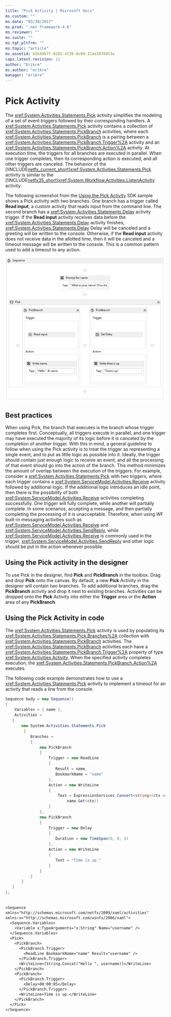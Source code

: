 ```yaml
---
title: "Pick Activity | Microsoft Docs"
ms.custom: ""
ms.date: "03/30/2017"
ms.prod: ".net-framework-4.6"
ms.reviewer: ""
ms.suite: ""
ms.tgt_pltfrm: ""
ms.topic: "article"
ms.assetid: b3e49b7f-0285-4720-8c09-11ae18f0d53e
caps.latest.revision: 11
author: "Erikre"
ms.author: "erikre"
manager: "erikre"
---
```

# Pick Activity
The <xref:System.Activities.Statements.Pick> activity simplifies the modeling of a set of event triggers followed by their corresponding handlers.  A <xref:System.Activities.Statements.Pick> activity contains a collection of <xref:System.Activities.Statements.PickBranch> activities, where each <xref:System.Activities.Statements.PickBranch> is a pairing between a <xref:System.Activities.Statements.PickBranch.Trigger%2A> activity and an <xref:System.Activities.Statements.PickBranch.Action%2A> activity.  At execution time, the triggers for all branches are executed in parallel.  When one trigger completes, then its corresponding action is executed, and all other triggers are canceled.  The behavior of the [!INCLUDE[netfx_current_short](../../../includes/netfx-current-short-md.md)]<xref:System.Activities.Statements.Pick> activity is similar to the [!INCLUDE[netfx35_short](../../../includes/netfx35-short-md.md)]<xref:System.Workflow.Activities.ListenActivity> activity.  
  
 The following screenshot from the [Using the Pick Activity](../../../docs/framework/wf/samples/using-the-pick-activity.md) SDK sample shows a Pick activity with two branches.  One branch has a trigger called **Read input**, a custom activity that reads input from the command line. The second branch has a <xref:System.Activities.Statements.Delay> activity trigger. If the **Read input** activity receives data before the <xref:System.Activities.Statements.Delay> activity finishes, <xref:System.Activities.Statements.Delay> Delay will be canceled and a greeting will be written to the console.  Otherwise, if the **Read input** activity does not receive data in the allotted time, then it will be canceled and a timeout message will be written to the console.  This is a common pattern used to add a timeout to any action.  
  
 ![Pick Activity](../../../docs/framework/wf/media/pickconceptual.JPG "PickConceptual")  
  
## Best practices  
 When using Pick, the branch that executes is the branch whose trigger completes first.  Conceptually, all triggers execute in parallel, and one trigger may have executed the majority of its logic before it is canceled by the completion of another trigger.  With this in mind, a general guideline to follow when using the Pick activity is to treat the trigger as representing a single event, and to put as little logic as possible into it.  Ideally, the trigger should contain just enough logic to receive an event, and all the processing of that event should go into the action of the branch.  This method minimizes the amount of overlap between the execution of the triggers.  For example, consider a <xref:System.Activities.Statements.Pick> with two triggers, where each trigger contains a <xref:System.ServiceModel.Activities.Receive> activity followed by additional logic.  If the additional logic introduces an idle point, then there is the possibility of both <xref:System.ServiceModel.Activities.Receive> activities completing successfully.  One trigger will fully complete, while another will partially complete.  In some scenarios, accepting a message, and then partially completing the processing of it is unacceptable.  Therefore, when using WF built-in messaging activities such as <xref:System.ServiceModel.Activities.Receive> and <xref:System.ServiceModel.Activities.SendReply>, while <xref:System.ServiceModel.Activities.Receive> is commonly used in the trigger, <xref:System.ServiceModel.Activities.SendReply> and other logic should be put in the action whenever possible.  
  
## Using the Pick activity in the designer  
 To use Pick in the designer, find **Pick** and **PickBranch** in the toolbox.  Drag and drop **Pick** onto the canvas.  By default, a new **Pick** Activity in the designer will contain two branches.  To add additional branches, drag the **PickBranch** activity and drop it next to existing branches. Activities can be dropped onto the **Pick** Activity into either the **Trigger** area or the **Action** area of any **PickBranch**.  
  
## Using the Pick Activity in code  
 The <xref:System.Activities.Statements.Pick> activity is used by populating its <xref:System.Activities.Statements.Pick.Branches%2A> collection with <xref:System.Activities.Statements.PickBranch> activities. The <xref:System.Activities.Statements.PickBranch> activities each have a <xref:System.Activities.Statements.PickBranch.Trigger%2A> property of type <xref:System.Activities.Activity>. When the specified activity completes execution, the <xref:System.Activities.Statements.PickBranch.Action%2A> executes.  
  
 The following code example demonstrates how to use a <xref:System.Activities.Statements.Pick> activity to implement a timeout for an activity that reads a line from the console.  
  
```csharp  
Sequence body = new Sequence()  
{  
    Variables = { name },  
    Activities =   
   {  
       new System.Activities.Statements.Pick  
        {  
           Branches =   
           {  
               new PickBranch  
               {  
                   Trigger = new ReadLine  
                   {  
                      Result = name,  
                      BookmarkName = "name"  
                   },  
                   Action = new WriteLine   
                   {   
                       Text = ExpressionServices.Convert<string>(ctx => "Hello " +   
                           name.Get(ctx))   
                   }  
               },  
               new PickBranch  
               {  
                   Trigger = new Delay  
                   {  
                      Duration = new TimeSpan(0, 0, 5)  
                   },  
                   Action = new WriteLine  
                   {  
                      Text = "Time is up."  
                   }  
               }  
           }  
       }  
   }  
};  
  
```  
  
```xaml  
<Sequence xmlns="http://schemas.microsoft.com/netfx/2009/xaml/activities" xmlns:x="http://schemas.microsoft.com/winfx/2006/xaml">  
  <Sequence.Variables>  
    <Variable x:TypeArguments="x:String" Name="username" />  
  </Sequence.Variables>  
  <Pick>  
    <PickBranch>  
      <PickBranch.Trigger>  
        <ReadLine BookmarkName="name" Result="username" />  
      </PickBranch.Trigger>  
      <WriteLine>[String.Concat("Hello ", username)]</WriteLine>  
    </PickBranch>  
    <PickBranch>  
      <PickBranch.Trigger>  
        <Delay>00:00:05</Delay>  
      </PickBranch.Trigger>  
      <WriteLine>Time is up.</WriteLine>  
    </PickBranch>  
  </Pick>  
</Sequence>  
  
```
